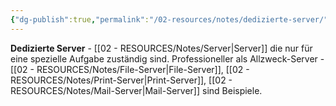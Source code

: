 ```yaml
---
{"dg-publish":true,"permalink":"/02-resources/notes/dedizierte-server/","tags":["informatik/netzwerk/server","computer/spezialisierung","informatik/hardware"],"noteIcon":"","updated":"2025-09-10T17:00:14.537+02:00"}
---
```



**Dedizierte Server** - [[02 - RESOURCES/Notes/Server\|Server]] die nur für eine spezielle Aufgabe zuständig sind.
Professioneller als Allzweck-Server - [[02 - RESOURCES/Notes/File-Server\|File-Server]], [[02 - RESOURCES/Notes/Print-Server\|Print-Server]], [[02 - RESOURCES/Notes/Mail-Server\|Mail-Server]] sind Beispiele.